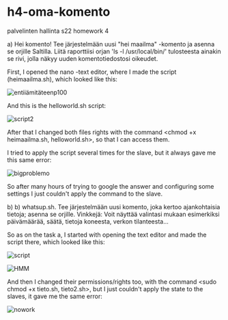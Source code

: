 # h4-oma-komento
palvelinten hallinta s22 homework 4

a) Hei komento! Tee järjestelmään uusi "hei maailma" -komento ja asenna se orjille Saltilla. Liitä raporttiisi orjan 'ls -l /usr/local/bin/' tulosteesta ainakin se rivi, jolla näkyy uuden komentotiedostosi oikeudet.

First, I opened the nano -text editor, where I made the script (heimaailma.sh), which looked like this:

![entiiämitäteenp100](https://user-images.githubusercontent.com/118457367/203609904-d80c04e4-232f-4877-a9e1-d22d55b405a5.jpg)
 
And this is the helloworld.sh script: 

![script2](https://user-images.githubusercontent.com/118457367/203610009-2106122f-b162-4d50-8c27-65c29d25b7ef.jpg)

After that I changed both files rights with the command <chmod +x heimaailma.sh, helloworld.sh>, so that I can access them.

I tried to apply the script several times for the slave, but it always gave me this same error:

![bigproblemo](https://user-images.githubusercontent.com/118457367/203610131-b9b2bd54-9891-4fb7-ac0c-57e9fce1b1ca.jpg)

So after many hours of trying to google the answer and configuring some settings I just couldn't apply the command to the slave. 

b) b) whatsup.sh. Tee järjestelmään uusi komento, joka kertoo ajankohtaisia tietoja; asenna se orjille. Vinkkejä: Voit näyttää valintasi mukaan esimerkiksi päivämäärää, säätä, tietoja koneesta, verkon tilanteesta...

So as on the task a, I started with opening the text editor and made the script there, which looked like this: 

![script](https://user-images.githubusercontent.com/118457367/203610911-c619cd77-b240-46ee-9958-9c6b905a2a67.jpg)

![HMM](https://user-images.githubusercontent.com/118457367/203611135-686d92e1-5bdf-457b-8018-0782241d766e.jpg)
 
 And then I changed their permissions/rights too, with the command <sudo chmod +x tieto.sh, tieto2.sh>, but I just couldn't apply the state to the slaves, it gave me the same error:
 
 ![nowork](https://user-images.githubusercontent.com/118457367/203611555-c60e36d1-9b6a-4f99-a514-9232d33dfc6f.jpg)
